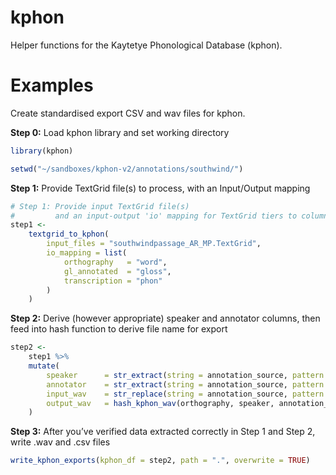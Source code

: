 
<!-- README.md is generated from README.Rmd. Please edit that file -->

# kphon

Helper functions for the Kaytetye Phonological Database (kphon).

# Examples

Create standardised export CSV and wav files for kphon.

**Step 0:** Load kphon library and set working directory

``` r
library(kphon)

setwd("~/sandboxes/kphon-v2/annotations/southwind/")
```

**Step 1:** Provide TextGrid file(s) to process, with an Input/Output
mapping

``` r
# Step 1: Provide input TextGrid file(s)
#         and an input-output 'io' mapping for TextGrid tiers to columns
step1 <-
    textgrid_to_kphon(
        input_files = "southwindpassage_AR_MP.TextGrid",
        io_mapping = list(
            orthography   = "word",
            gl_annotated  = "gloss",
            transcription = "phon"
        )
    )
```

**Step 2:** Derive (however appropriate) speaker and annotator columns,
then feed into hash function to derive file name for export

``` r
step2 <-
    step1 %>%
    mutate(
        speaker      = str_extract(string = annotation_source, pattern = "_[A-Z]+_") %>% str_remove_all("_"),
        annotator    = str_extract(string = annotation_source, pattern = "[A-Z]+\\.TextGrid") %>% str_remove("\\.TextGrid"),
        input_wav    = str_replace(string = annotation_source, pattern = "_[A-Z]+.\\TextGrid", ".wav"),
        output_wav   = hash_kphon_wav(orthography, speaker, annotation_source, xmin)
    )
```

**Step 3:** After you’ve verified data extracted correctly in Step 1 and
Step 2, write .wav and .csv files

``` r
write_kphon_exports(kphon_df = step2, path = ".", overwrite = TRUE)
```
